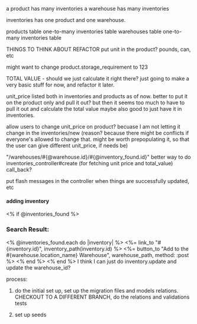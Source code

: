a product has many inventories
a warehouse has many inventories

inventories has one product and one warehouse.

products table     one-to-many    inventories table
warehouses table   one-to-many    inventories table

THINGS TO THINK ABOUT REFACTOR
put unit in the product?  pounds, can, etc

might want to change product.storage_requirement to 123

TOTAL VALUE - should we just calculate it right there?  just going to
     make a very basic stuff for now, and refactor it later.  

unit_price listed both in inventories and products as of now.  better to
  put it on the product only and pull it out?  but then it seems too much
  to have to pull it out and calculate the total value
  maybe also good to just have it in inventories.  

allow users to change unit_price on product?  becuase I
  am not letting it change in the inventories/new (reason?
  because there might be conflicts if everyone's allowed to change that.
  might be worth prepopulating it, so that the user can give different unit_price, if needs be)

"/warehouses/#{@warehouse.id}/#{@inventory_found.id}"
better way to do inventories_controller#create (for fetching unit price and total_value)  call_back?

put flash messages in the controller when things are successfully updated, etc

#### adding inventory #####
<% if @inventories_found %>
<h3>Search Result: </h3>
<% @inventories_found.each do |inventory| %>
  <%= link_to "#{inventory.id}", inventory_path(inventory.id) %>
  <%= button_to "Add to the #{warehouse.location_name} Warehouse", warehouse_path, method: :post %>
<% end %>
<% end %>  
I think I can just do inventory.update and update the warehouse_id?

process:
1. do the initial set up, set up the migration files and models relations. CHECKOUT TO A DIFFERENT BRANCH, do the relations and validations tests

2. set up seeds
